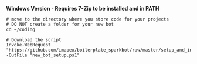 
**Windows Version - Requires 7-Zip to be installed and in PATH**
	
```
# move to the directory where you store code for your projects
# DO NOT create a folder for your new bot
cd ~/coding 
    
# Download the script 
Invoke-WebRequest "https://github.com/imapex/boilerplate_sparkbot/raw/master/setup_and_install/new_bot_setup.ps1" -OutFile "new_bot_setup.ps1"
```

